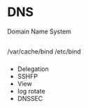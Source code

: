 # DNS
Domain Name System

##
/var/cache/bind
/etc/bind

### 
- Delegation
- SSHFP
- View
- log rotate
- DNSSEC
